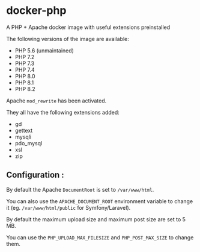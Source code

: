 # docker-php

A PHP + Apache docker image with useful extensions preinstalled

The following versions of the image are available:
  - PHP 5.6 (unmaintained)
  - PHP 7.2
  - PHP 7.3
  - PHP 7.4
  - PHP 8.0
  - PHP 8.1
  - PHP 8.2

Apache `mod_rewrite` has been activated.

They all have the following extensions added:
  - gd
  - gettext
  - mysqli
  - pdo_mysql
  - xsl
  - zip

## Configuration :

By default the Apache `DocumentRoot` is set to `/var/www/html`.

You can also use the `APACHE_DOCUMENT_ROOT` environment variable
to change it (eg. `/var/www/html/public` for Symfony/Laravel).

By default the maximum upload size and maximum post size are set to 5 MB.

You can use the `PHP_UPLOAD_MAX_FILESIZE` and `PHP_POST_MAX_SIZE` to change them.
